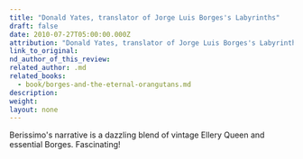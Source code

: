 ```yaml
---
title: "Donald Yates, translator of Jorge Luis Borges's Labyrinths"
draft: false
date: 2010-07-27T05:00:00.000Z
attribution: "Donald Yates, translator of Jorge Luis Borges's Labyrinths"
link_to_original:
nd_author_of_this_review:
related_author: .md
related_books:
  - book/borges-and-the-eternal-orangutans.md
description:
weight:
layout: none
---
```

Berissimo's narrative is a dazzling blend of vintage Ellery Queen and essential Borges. Fascinating!


